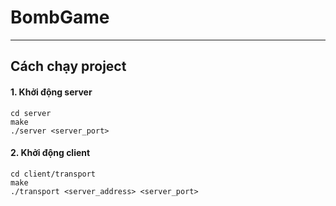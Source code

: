 # BombGame
---
## Cách chạy project
#### 1. Khởi động server
```shell
cd server
make
./server <server_port>
```
#### 2. Khởi động client
```shell
cd client/transport
make
./transport <server_address> <server_port>
```
